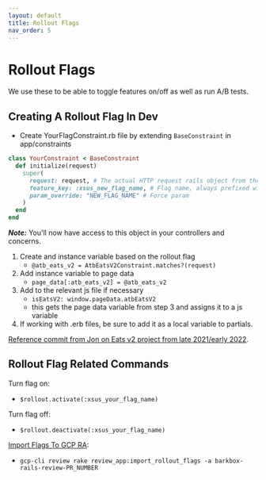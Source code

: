 ```yaml
---
layout: default
title: Rollout Flags
nav_order: 5
---
```

# Rollout Flags 

We use these to be able to toggle features on/off as well as run A/B tests. 

## Creating A Rollout Flag In Dev

- Create YourFlagConstraint.rb file by extending `BaseConstraint` in app/constraints

```rb
class YourConstraint < BaseConstraint
  def initialize(request)
    super(
      request: request, # The actual HTTP request rails object from the controller. 
      feature_key: :xsus_new_flag_name, # Flag name, always prefixed with "xsus_". 
      param_override: "NEW_FLAG_NAME" # Force param
    )
  end
end
```
***Note:*** You'll now have access to this object in your controllers and concerns.

1. Create and instance variable based on the rollout flag
    - `@atb_eats_v2 = AtbEatsV2Constraint.matches?(request)`
2. Add instance variable to page data
    - `page_data[:atb_eats_v2] = @atb_eats_v2`
3.  Add to the relevant js file if necessary 
    - `isEatsV2: window.pageData.atbEatsV2`
    - this gets the page data variable from step 3 and assigns it to a js variable
4. If working with .erb files, be sure to add it as a local variable to partials. 

[Reference commit from Jon on Eats v2 project from late 2021/early 2022](https://github.com/barkbox/barkbox-rails/pull/12270/commits/e982233e8855b5bde21d9ae57af7a6569fb95d59).

## Rollout Flag Related Commands 

Turn flag on:

- `$rollout.activate(:xsus_your_flag_name)`

Turn flag off: 

- `$rollout.deactivate(:xsus_your_flag_name)`

[Import Flags To GCP RA](https://xsus-docs.vercel.app/cheatsheets/gcp-cli-cheatsheet.html#import-flags): 

- `gcp-cli review rake review_app:import_rollout_flags -a barkbox-rails-review-PR_NUMBER`




